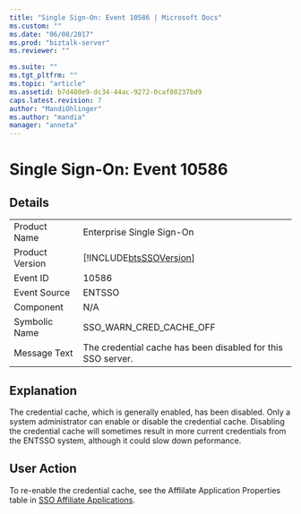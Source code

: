```yaml
---
title: "Single Sign-On: Event 10586 | Microsoft Docs"
ms.custom: ""
ms.date: "06/08/2017"
ms.prod: "biztalk-server"
ms.reviewer: ""

ms.suite: ""
ms.tgt_pltfrm: ""
ms.topic: "article"
ms.assetid: b7d480e9-dc34-44ac-9272-0caf80237bd9
caps.latest.revision: 7
author: "MandiOhlinger"
ms.author: "mandia"
manager: "anneta"
---
```

# Single Sign-On: Event 10586
## Details  
  
|                 |                                                             |
|-----------------|-------------------------------------------------------------|
|  Product Name   |                  Enterprise Single Sign-On                  |
| Product Version | [!INCLUDE[btsSSOVersion](../includes/btsssoversion-md.md)]  |
|    Event ID     |                            10586                            |
|  Event Source   |                           ENTSSO                            |
|    Component    |                             N/A                             |
|  Symbolic Name  |                   SSO_WARN_CRED_CACHE_OFF                   |
|  Message Text   | The credential cache has been disabled for this SSO server. |
  
## Explanation  
 The credential cache, which is generally enabled, has been disabled. Only a system administrator can enable or disable the credential cache. Disabling the credential cache will sometimes result in more current credentials from the ENTSSO system, although it could slow down peformance.  
  
## User Action  
 To re-enable the credential cache, see the Afflilate Application Properties table in [SSO Affiliate Applications](../core/sso-affiliate-applications.md).